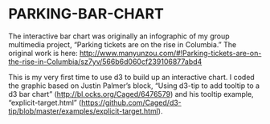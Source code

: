 # PARKING-BAR-CHART

The interactive bar chart was originally an infographic of my group multimedia project, “Parking tickets are on the rise in Columbia.” The original work is here: http://www.manyunzou.com/#!Parking-tickets-are-on-the-rise-in-Columbia/sz7yv/566b6d060cf239106877abd4

This is my very first time to use d3 to build up an interactive chart. I coded the graphic based on Justin Palmer’s block, “Using d3-tip to add tooltip to a d3 bar chart” (http://bl.ocks.org/Caged/6476579) and his tooltip example, “explicit-target.html” (https://github.com/Caged/d3-tip/blob/master/examples/explicit-target.html). 